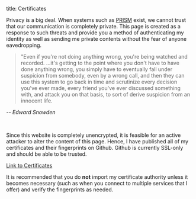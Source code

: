 title: Certificates

Privacy is a big deal. When systems such as [PRISM](http://en.wikipedia.org/wiki/PRISM_%28surveillance_program%29) exist, we cannot trust that our communication is completely private. This page is created as a response to such threats and provide you a method of authenticating my identity as well as sending me private contents without the fear of anyone eavedropping. 

> "Even if you're not doing anything wrong, you're being watched and recorded. 
> ...it's getting to the point where you don't have to have done anything wrong,
>  you simply have to eventually fall under suspicion from somebody, even by a 
> wrong call, and then they can use this system to go back in time and scrutinize 
> every decision you've ever made, every friend you've ever discussed something 
> with, and attack you on that basis, to sort of derive suspicion from an innocent life.

<cite>-- Edward Snowden</cite>

<br />

Since this website is completely unencrypted, it is feasible for an active attacker to alter the content of this page. Hence, I have published all of my certificates and their fingerprints on Github. Github is currently SSL-only and should be able to be trusted.

[Link to Certificates](https://github.com/needs/to/boot/strap)

It is recommended that you do **not** import my certificate authority unless it becomes necessary (such as when you connect to multiple services that I offer) and verify the fingerprints as needed.